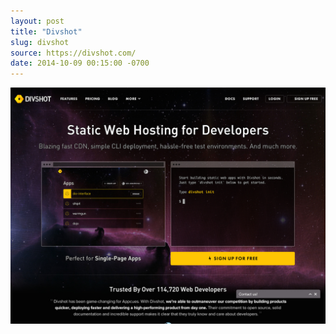 ```yaml
---
layout: post
title: "Divshot"
slug: divshot
source: https://divshot.com/
date: 2014-10-09 00:15:00 -0700
---
```


<img src="/screenshots/divshot-2.jpg">
